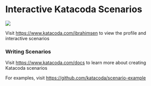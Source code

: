 # Interactive Katacoda Scenarios

[![](http://shields.katacoda.com/katacoda/ibrahimsen/count.svg)](https://www.katacoda.com/ibrahimsen "Get your profile on Katacoda.com")

Visit https://www.katacoda.com/ibrahimsen to view the profile and interactive scenarios

### Writing Scenarios
Visit https://www.katacoda.com/docs to learn more about creating Katacoda scenarios

For examples, visit https://github.com/katacoda/scenario-example
